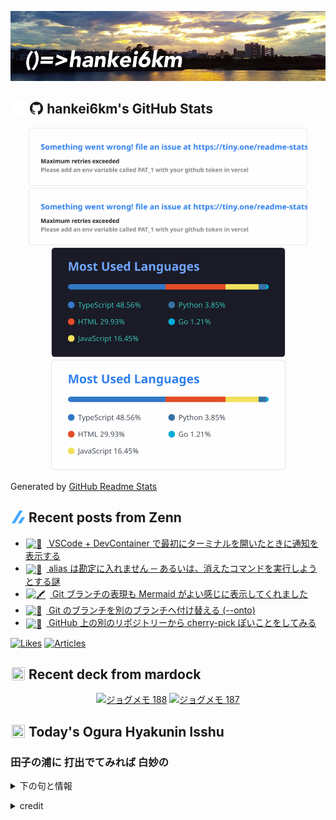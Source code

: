 <p align="center">

![()=>hankei6km](assets/images/header1.jpg)

</p>

<h2>
<img width="24" height="24" style="height:1em;width:1em;margin:0 0.05em 0 0.1em;vertical-align:-0.1em;"
 src="assets/images/github-dark.svg#gh-dark-mode-only" />
<img width="24" height="24" style="height:1em;width:1em;margin:0 0.05em 0 0.1em;vertical-align:-0.1em;"
 src="assets/images/github-light.svg#gh-light-mode-only" />
hankei6km's GitHub Stats
</h2>

<p align="center">

<img width="446" alt="hankei6km's GitHub stats" src="assets/images/stats-dark.svg#gh-dark-mode-only">
<img width="446" alt="hankei6km's GitHub stats" src="assets/images/stats-light.svg#gh-light-mode-only">
<img width="375" alt="Top Langs" src="assets/images/top-langs-dark.svg#gh-dark-mode-only">
<img width="375" alt="Top Langs" src="assets/images/top-langs-light.svg#gh-light-mode-only">

</p>

Generated by [GitHub Readme Stats](https://github.com/anuraghazra/github-readme-stats)

<h2>
<img width="24" height="24" style="width:1em; height:1em; margin: 0 .05em 0 .1em; vertical-align: -0.1em;" src="assets/images/zenn.svg">
Recent posts from Zenn
</h2>

<ul><li><a href="https://zenn.dev/hankei6km/articles/vscode-devcontainer-first-run-notice"><img style="width:1.1em; height:1.1em; margin: 0 .5em 0 .1em; vertical-align: -0.1em;" width="18" height="18" alt="📑" src="https://twemoji.maxcdn.com/v/13.1.0/72x72/1f4d1.png"> VSCode + DevContainer で最初にターミナルを開いたときに通知を表示する</a></li><li><a href="https://zenn.dev/hankei6km/articles/command-command-v"><img style="width:1.1em; height:1.1em; margin: 0 .5em 0 .1em; vertical-align: -0.1em;" width="18" height="18" alt="🐶" src="https://twemoji.maxcdn.com/v/13.1.0/72x72/1f436.png"> alias は勘定に入れません ─ あるいは、消えたコマンドを実行しようとする謎</a></li><li><a href="https://zenn.dev/hankei6km/articles/mermaid-gitgraph-diagrams"><img style="width:1.1em; height:1.1em; margin: 0 .5em 0 .1em; vertical-align: -0.1em;" width="18" height="18" alt="🖍️" src="https://twemoji.maxcdn.com/v/13.1.0/72x72/1f58d.png"> Git ブランチの表現も Mermaid がよい感じに表示してくれました</a></li><li><a href="https://zenn.dev/hankei6km/articles/git-rebase-onto"><img style="width:1.1em; height:1.1em; margin: 0 .5em 0 .1em; vertical-align: -0.1em;" width="18" height="18" alt="🦥" src="https://twemoji.maxcdn.com/v/13.1.0/72x72/1f9a5.png"> Git のブランチを別のブランチへ付け替える (--onto)</a></li><li><a href="https://zenn.dev/hankei6km/articles/patch-from-github-repo-and-apply-local-repo"><img style="width:1.1em; height:1.1em; margin: 0 .5em 0 .1em; vertical-align: -0.1em;" width="18" height="18" alt="🧲" src="https://twemoji.maxcdn.com/v/13.1.0/72x72/1f9f2.png"> GitHub 上の別のリポジトリーから cherry-pick ぽいことをしてみる</a></li></ul>

[![Likes](https://badgen.org/img/zenn/hankei6km/likes?style=flat)](https://zenn.dev/hankei6km)
[![Articles](https://badgen.org/img/zenn/hankei6km/articles?style=flat)](https://zenn.dev/hankei6km)

<h2>
<img width="24" height="24" style="width:1em; height:1em; margin: 0 .05em 0 .1em; vertical-align: -0.1em;" src="https://twemoji.maxcdn.com/v/13.1.0/72x72/1f5bc.png">
Recent deck from mardock
</h2>

<p align="center">
<a href="https://hankei6km.github.io/mardock/deck/2022-11-in-outdoor-188"><img alt="ジョグメモ 188" src="https://hankei6km.github.io/mardock/assets/deck/2022-11-in-outdoor-188/2022-11-in-outdoor-188.png" width="270" height="152"></a>
<a href="https://hankei6km.github.io/mardock/deck/2022-11-in-outdoor-187"><img alt="ジョグメモ 187" src="https://hankei6km.github.io/mardock/assets/deck/2022-11-in-outdoor-187/2022-11-in-outdoor-187.png" width="270" height="152"></a>

</p>

<h2>
<img width="24" height="24" style="width:1em; height:1em; margin: 0 .05em 0 .1em; vertical-align: -0.1em;" src="https://twemoji.maxcdn.com/v/13.1.0/72x72/1f38e.png">
Today's Ogura Hyakunin Isshu
</h2>

<h3>田子の浦に 打出でてみれば 白妙の</h3>
<p><details><summary>下の句と情報</summary><p>ふじの高嶺に 雪は降りつつ</p><p>(たごのうらに うちいでてみれば しろたへの　ふじのたかねに ゆきはふりつつ)</p><ul><li>歌人 - <a href="http://linkdata.org/resource/rdf1s6833i#kajin_004">http://linkdata.org/resource/rdf1s6833i#kajin_004</a></li><li>読札 - <a href="https://commons.wikimedia.org/wiki/File:Hyakuninisshu_004.jpg">https://commons.wikimedia.org/wiki/File:Hyakuninisshu_004.jpg</a></li><li>異なる記録形式 - <a href="http://linkdata.org/resource/rdf1s8931i#audio_nhk_004">http://linkdata.org/resource/rdf1s8931i#audio_nhk_004</a></li></ul></details></p>

<details>
<summary>credit</summary>

- Title: 小倉百人一首かるたデータ
- Author: [Nanako Takahashi](http://linkdata.org/user/tnanako)
- Source: http://linkdata.org/work/rdf1s6834i
- License: http://creativecommons.org/licenses/by/3.0/deed.ja

</details>

